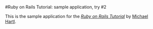  #Ruby on Rails Tutorial: sample application, try #2

This is the sample application for
the [*Ruby on Rails Tutorial*](http://railstutorial.org/)
by [Michael Hartl](http://michaelhartl.com/).